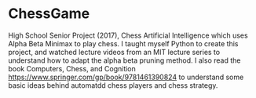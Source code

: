 # ChessGame
High School Senior Project (2017), Chess Artificial Intelligence which uses Alpha Beta Minimax to play chess. I taught myself Python to create this project, and watched lecture videos from an MIT lecture series to understand how to adapt the alpha beta pruning method. I also read the book Computers, Chess, and Cognition https://www.springer.com/gp/book/9781461390824 to understand some basic ideas behind automatdd chess players and chess strategy.

